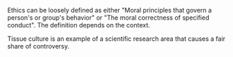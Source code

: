 Ethics can be loosely defined as either "Moral principles that govern a person's or group's behavior" or "The moral correctness of specified conduct". The definition depends on the context.

Tissue culture is an example of a scientific research area that causes a fair share of controversy.